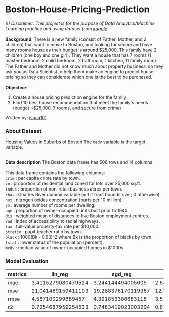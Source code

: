 # Boston-House-Pricing-Prediction

<i>(!) Disclaimer: This project is for the purpose of Data Analytics/Machine Learning practice and using dataset from [kaggle](https://www.kaggle.com/c/boston-housing)</i>.
<br><br>
<b>Background</b>:
There is a new family (consist of Father, Mother, and 2 children) that want to move to Boston, and looking for secure and have many rooms house as their budget is around $25,000. This family have 2 children (one boy and one girl). They want a house that has 7 rooms (1 master bedroom, 2 child bedroom, 2 bathroom, 1 kitchen, 11 family room). The Father and Mother did not know much about property business, so they ask you as Data Scientist to help them make an engine to predict house pricing so they can considerate which one is the best to be purchased.
<br><br>
<b>Objective</b>:<br>
1. Create a house pricing prediction engine for the family<br>
2. Find 10 best house recommendation that meet the family's needs (budget \~\$25,000, 7 rooms, and secure from crime)

Written by: [ishaq101](https://github.com/Ishaq101)


### About Dataset

Housing Values in Suburbs of Boston
The `medv` variable is the target variable.
<br><br>

<b>Data description</b>
The Boston data frame has 506 rows and 14 columns.
<br><br>
This data frame contains the following columns:<br>
`crim` : per capita crime rate by town.<br>
`zn` : proportion of residential land zoned for lots over 25,000 sq.ft.<br>
`indus` : proportion of non-retail business acres per town.<br>
`chas` : Charles River dummy variable (= 1 if tract bounds river; 0 otherwise).<br>
`nox` : nitrogen oxides concentration (parts per 10 million).<br>
`rm` : average number of rooms per dwelling.<br>
`age` : proportion of owner-occupied units built prior to 1940.<br>
`dis` : weighted mean of distances to five Boston employment centres.<br>
`rad` : index of accessibility to radial highways.<br>
`tax` : full-value property-tax rate per \$10,000.<br>
`ptratio` : pupil-teacher ratio by town.<br>
`black` : 1000(Bk - 0.63)^2 where Bk is the proportion of blacks by town.<br>
`lstat` : lower status of the population (percent).<br>
`medv` : median value of owner-occupied homes in \$1000s.<br>


### Model Evaluation

metrics|lin_reg|sgd_reg|tre_reg|xgb_reg|rfo_reg|vot_reg
---|---|---|---|---|---|---
mae|3.4115279080479524|3.244144494005605|2.680823313216464|2.3461977500915525|2.353746723956774|2.196603454781419
mse|21.041489159411103|19.288376170119967|12.373920488113987|10.161532239317806|9.191052839842076|8.721680948095814
rmse|4.587100299689457|4.391853386683118|3.5176583813829887|3.1877158341542624|3.0316749231805966|2.9532492187581822
r2|0.7254687959254533|0.7483419023003204|0.8385557569148918|0.8674210907903099|0.8800830690395277|0.8862070286900839